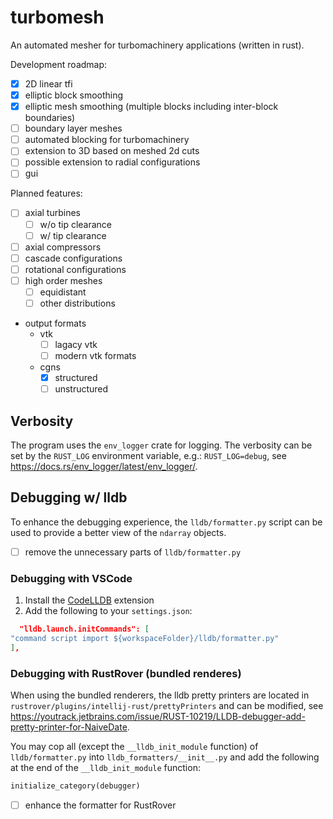 # turbomesh

An automated mesher for turbomachinery applications (written in rust).

Development roadmap:

- [x] 2D linear tfi
- [x] elliptic block smoothing
- [x] elliptic mesh smoothing (multiple blocks including inter-block boundaries)
- [ ] boundary layer meshes
- [ ] automated blocking for turbomachinery
- [ ] extension to 3D based on meshed 2d cuts
- [ ] possible extension to radial configurations
- [ ] gui

Planned features:

- [ ] axial turbines
    - [ ] w/o tip clearance
    - [ ] w/ tip clearance
- [ ] axial compressors
- [ ] cascade configurations
- [ ] rotational configurations
- [ ] high order meshes
    - [ ] equidistant
    - [ ] other distributions
- output formats
    - vtk
        - [ ] lagacy vtk
        - [ ] modern vtk formats
    - cgns
        - [x] structured
        - [ ] unstructured

## Verbosity

The program uses the `env_logger` crate for logging. The verbosity can be set by
the `RUST_LOG` environment variable, e.g.: `RUST_LOG=debug`,
see https://docs.rs/env_logger/latest/env_logger/.

## Debugging w/ lldb

To enhance the debugging experience, the `lldb/formatter.py` script can be used
to provide a better view of the `ndarray` objects.

- [ ] remove the unnecessary parts of `lldb/formatter.py`

### Debugging with VSCode

1. Install
   the [CodeLLDB](https://marketplace.visualstudio.com/items?itemName=vadimcn.vscode-lldb)
   extension
2. Add the following to your `settings.json`:

```json
  "lldb.launch.initCommands": [
"command script import ${workspaceFolder}/lldb/formatter.py"
],
```

### Debugging with RustRover (bundled renderes)

When using the bundled renderers, the lldb pretty printers are located
in `rustrover/plugins/intellij-rust/prettyPrinters` and can be modified,
see https://youtrack.jetbrains.com/issue/RUST-10219/LLDB-debugger-add-pretty-printer-for-NaiveDate.

You may cop all (except the `__lldb_init_module` function)
of `lldb/formatter.py` into `lldb_formatters/__init__.py` and
add the following at the end of the `__lldb_init_module` function:

```python
initialize_category(debugger)
```

- [ ] enhance the formatter for RustRover